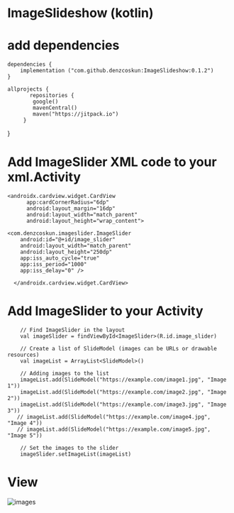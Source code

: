 # ImageSlideshow (kotlin)

# add dependencies 

	dependencies {
		implementation ("com.github.denzcoskun:ImageSlideshow:0.1.2")
	}

	allprojects {
		   repositories {
	        google()
	        mavenCentral()
	        maven("https://jitpack.io")
	     }
}


# Add ImageSlider XML code to your xml.Activity

	<androidx.cardview.widget.CardView
	      app:cardCornerRadius="6dp"
	      android:layout_margin="16dp"
	      android:layout_width="match_parent"
	      android:layout_height="wrap_content">

    <com.denzcoskun.imageslider.ImageSlider
        android:id="@+id/image_slider"
        android:layout_width="match_parent"
        android:layout_height="250dp"
        app:iss_auto_cycle="true"
        app:iss_period="1000"
        app:iss_delay="0" />

	  </androidx.cardview.widget.CardView>

# Add ImageSlider to your Activity

        // Find ImageSlider in the layout
        val imageSlider = findViewById<ImageSlider>(R.id.image_slider)

        // Create a list of SlideModel (images can be URLs or drawable resources)
        val imageList = ArrayList<SlideModel>()

        // Adding images to the list
        imageList.add(SlideModel("https://example.com/image1.jpg", "Image 1"))
        imageList.add(SlideModel("https://example.com/image2.jpg", "Image 2"))
        imageList.add(SlideModel("https://example.com/image3.jpg", "Image 3"))
       // imageList.add(SlideModel("https://example.com/image4.jpg", "Image 4"))
       // imageList.add(SlideModel("https://example.com/image5.jpg", "Image 5"))

        // Set the images to the slider
        imageSlider.setImageList(imageList)

# View 

![images](https://github.com/user-attachments/assets/85354ff3-9eb4-4a41-bfc4-39075f431671)




